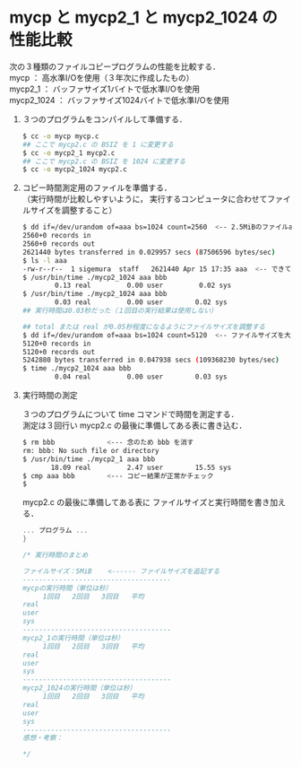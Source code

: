 # mycp と mycp2_1 と mycp2_1024 の性能比較

次の３種類のファイルコピープログラムの性能を比較する．  
mycp ： 高水準I/Oを使用（３年次に作成したもの）  
mycp2_1 ： バッファサイズ1バイトで低水準I/Oを使用  
mycp2_1024 ： バッファサイズ1024バイトで低水準I/Oを使用

1. ３つのプログラムをコンパイルして準備する．

   ```bash
   $ cc -o mycp mycp.c
   ## ここで mycp2.c の BSIZ を 1 に変更する
   $ cc -o mycp2_1 mycp2.c
   ## ここで mycp2.c の BSIZ を 1024 に変更する
   $ cc -o mycp2_1024 mycp2.c
   ```

1. コピー時間測定用のファイルを準備する．  
（実行時間が比較しやすいように，
実行するコンピュータに合わせてファイルサイズを調整すること）

   ```bash
   $ dd if=/dev/urandom of=aaa bs=1024 count=2560  <-- 2.5MiBのファイルaaaを作る
   2560+0 records in
   2560+0 records out
   2621440 bytes transferred in 0.029957 secs (87506596 bytes/sec)
   $ ls -l aaa
   -rw-r--r--  1 sigemura  staff   2621440 Apr 15 17:35 aaa  <-- できている
   $ /usr/bin/time ./mycp2_1024 aaa bbb
           0.13 real         0.00 user         0.02 sys
   $ /usr/bin/time ./mycp2_1024 aaa bbb
           0.03 real         0.00 user        0.02 sys
   ## 実行時間は0.03秒だった（１回目の実行結果は使用しない）

   ## total または real が0.05秒程度になるようにファイルサイズを調整する
   $ dd if=/dev/urandom of=aaa bs=1024 count=5120  <-- ファイルサイズを大きくしてみる
   5120+0 records in
   5120+0 records out
   5242880 bytes transferred in 0.047938 secs (109368230 bytes/sec)
   $ time ./mycp2_1024 aaa bbb
           0.04 real         0.00 user        0.03 sys
   ```

1. 実行時間の測定

   ３つのプログラムについて time コマンドで時間を測定する．  
   測定は３回行い mycp2.c の最後に準備してある表に書き込む．

   ```bash
   $ rm bbb             <--- 念のため bbb を消す
   rm: bbb: No such file or directory
   $ /usr/bin/time ./mycp2_1 aaa bbb
          18.09 real         2.47 user        15.55 sys
   $ cmp aaa bbb        <--- コピー結果が正常かチェック
   $
   ```

   mycp2.c の最後に準備してある表に
   ファイルサイズと実行時間を書き加える．

   ```C
   ... プログラム ...
   }

   /* 実行時間のまとめ

   ファイルサイズ：5MiB    <------ ファイルサイズを追記する
   -------------------------------------
   mycpの実行時間（単位は秒）
   　　　1回目   2回目   3回目   平均
   real
   user
   sys
   -------------------------------------
   mycp2_1の実行時間（単位は秒）
   　　　1回目   2回目   3回目   平均
   real
   user
   sys
   -------------------------------------
   mycp2_1024の実行時間（単位は秒）
   　　　1回目   2回目   3回目   平均
   real
   user
   sys
   -------------------------------------
   感想・考察：

   */
   ```
